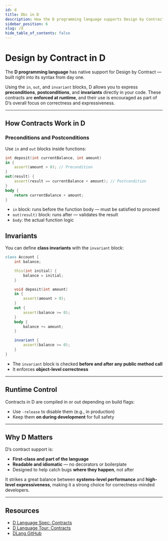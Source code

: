 ```yaml
---
id: d
title: Dbc in D
description: How the D programming language supports Design by Contract with native in, out, and invariant blocks.
sidebar_position: 6
slug: /d
hide_table_of_contents: false
---
```


# Design by Contract in D

The **D programming language** has native support for Design by Contract — built right into its syntax from day one.

Using the `in`, `out`, and `invariant` blocks, D allows you to express **preconditions**, **postconditions**, and **invariants** directly in your code. These contracts are **enforced at runtime**, and their use is encouraged as part of D’s overall focus on correctness and expressiveness.

---

## How Contracts Work in D

### Preconditions and Postconditions

Use `in` and `out` blocks inside functions:

```d
int deposit(int currentBalance, int amount)
in {
    assert(amount > 0); // Precondition
}
out(result) {
    assert(result == currentBalance + amount); // Postcondition
}
body {
    return currentBalance + amount;
}
```

- `in` block: runs before the function body — must be satisfied to proceed
- `out(result)` block: runs after — validates the result
- `body`: the actual function logic

## Invariants

You can define **class invariants** with the `invariant` block:

```d
class Account {
    int balance;

    this(int initial) {
        balance = initial;
    }

    void deposit(int amount)
    in {
        assert(amount > 0);
    }
    out {
        assert(balance >= 0);
    }
    body {
        balance += amount;
    }

    invariant {
        assert(balance >= 0);
    }
}
```

- The `invariant` block is checked **before and after any public method call**
- It enforces **object-level correctness**

---

## Runtime Control

Contracts in D are compiled in or out depending on build flags:

- Use `-release` to disable them (e.g., in production)
- Keep them **on during development** for full safety

---

## Why D Matters

D’s contract support is:

- **First-class and part of the language**
- **Readable and idiomatic** — no decorators or boilerplate
- Designed to help catch bugs **where they happen**, not after

It strikes a great balance between **systems-level performance** and **high-level expressiveness**, making it a strong choice for correctness-minded developers.

---

## Resources

- [D Language Spec: Contracts](https://dlang.org/spec/contracts.html)
- [D Language Tour: Contracts](https://tour.dlang.org/tour/en/gems/contract-programming)
- [DLang GitHub](https://github.com/dlang)

